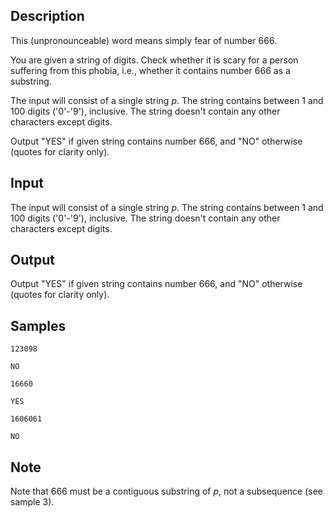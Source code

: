 ## Description

<div><p>This (unpronounceable) word means simply fear of number 666. </p><p>You are given a string of digits. Check whether it is scary for a person suffering from this phobia, i.e., whether it contains number 666 as a substring.</p></div><div class="input-specification"><p>The input will consist of a single string <span class="tex-span"><i>p</i></span>. The string contains between 1 and 100 digits ('0'-'9'), inclusive. The string doesn't contain any other characters except digits.</p></div><div class="output-specification"><p>Output "<span class="tex-font-style-tt">YES</span>" if given string contains number 666, and "<span class="tex-font-style-tt">NO</span>" otherwise (quotes for clarity only).</p></div>


## Input

<p>The input will consist of a single string <span class="tex-span"><i>p</i></span>. The string contains between 1 and 100 digits ('0'-'9'), inclusive. The string doesn't contain any other characters except digits.</p>


## Output

<p>Output "<span class="tex-font-style-tt">YES</span>" if given string contains number 666, and "<span class="tex-font-style-tt">NO</span>" otherwise (quotes for clarity only).</p>


## Samples

```input1
123098

```

```output1
NO

```






```input2
16660

```

```output2
YES

```






```input3
1606061

```

```output3
NO

```




## Note

<p>Note that 666 must be a contiguous substring of <span class="tex-span"><i>p</i></span>, not a subsequence (see sample 3).</p>

